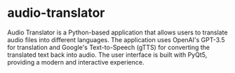 # audio-translator
Audio Translator is a Python-based application that allows users to translate audio files into different languages. The application uses OpenAI's GPT-3.5 for translation and Google's Text-to-Speech (gTTS) for converting the translated text back into audio. The user interface is built with PyQt5, providing a modern and interactive experience.

